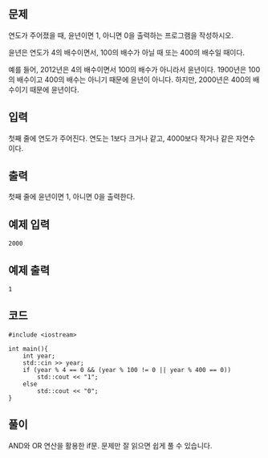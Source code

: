 ## 문제 
연도가 주어졌을 때, 윤년이면 1, 아니면 0을 출력하는 프로그램을 작성하시오.

윤년은 연도가 4의 배수이면서, 100의 배수가 아닐 때 또는 400의 배수일 때이다.

예를 들어, 2012년은 4의 배수이면서 100의 배수가 아니라서 윤년이다. 1900년은 100의 배수이고 400의 배수는 아니기 때문에 윤년이 아니다. 
하지만, 2000년은 400의 배수이기 때문에 윤년이다.
## 입력
첫째 줄에 연도가 주어진다. 연도는 1보다 크거나 같고, 4000보다 작거나 같은 자연수이다.


## 출력
첫째 줄에 윤년이면 1, 아니면 0을 출력한다.


## 예제 입력 
```
2000
```
## 예제 출력  
```
1
```
## 코드
```
#include <iostream>

int main(){
    int year;
    std::cin >> year;
    if (year % 4 == 0 && (year % 100 != 0 || year % 400 == 0))
        std::cout << "1";
    else
        std::cout << "0";
} 
```
## 풀이
AND와 OR 연산을 활용한 if문. 문제만 잘 읽으면 쉽게 풀 수 있습니다.
